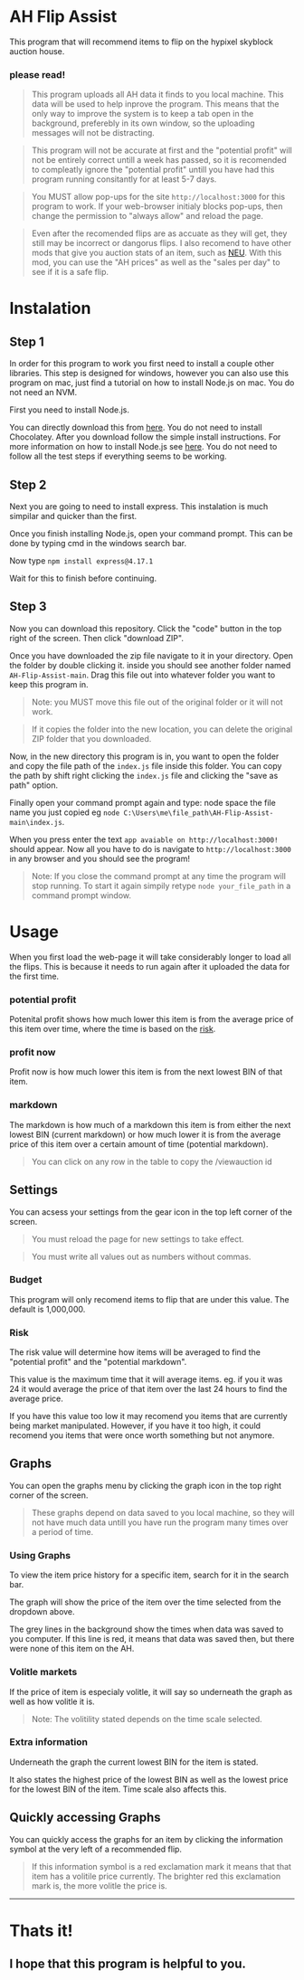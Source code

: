 # AH Flip Assist
This program that will recommend items to flip on the hypixel skyblock auction house.

### please read!
> This program uploads all AH data it finds to you local machine. This data will be used to help inprove the program. This means that the only way to improve the system is to keep a tab open in the background, preferebly in its own window, so the uploading messages will not be distracting.

> This program will not be accurate at first and the "potential profit" will not be entirely correct untill a week has passed, so it is recomended to compleatly ignore the "potential profit" untill you have had this program running consitantly for at least 5-7 days.

> You MUST allow pop-ups for the site `http://localhost:3000` for this program to work. If your web-browser initialy blocks pop-ups, then change the permission to "always allow" and reload the page.

> Even after the recomended flips are as accuate as they will get, they still may be incorrect or dangorus flips. I also recomend to have other mods that give you auction stats of an item, such as [NEU](https://github.com/Moulberry/NotEnoughUpdates/releases/). With this mod, you can use the "AH prices" as well as the "sales per day" to see if it is a safe flip.

# Instalation
## Step 1
In order for this program to work you first need to install a couple other libraries.
This step is designed for windows, however you can also use this program on mac, just find a tutorial on how to install Node.js on mac. You do not need an NVM.

First you need to install Node.js.

You can directly download this from [here](https://nodejs.org/en/download/). You do not need to install Chocolatey.
After you download follow the simple install instructions.
For more information on how to install Node.js see [here](https://www.youtube.com/watch?v=__7eOCxJyow&t=345s). You do not need to follow all the test steps if everything seems to be working.

## Step 2
Next you are going to need to install express. This instalation is much simpilar and quicker than the first.

Once you finish installing Node.js, open your command prompt. This can be done by typing cmd in the windows search bar.

Now type `npm install express@4.17.1`

Wait for this to finish before continuing.

## Step 3
Now you can download this repository. Click the "code" button in the top right of the screen. Then click "download ZIP".

Once you have downloaded the zip file navigate to it in your directory.
Open the folder by double clicking it. inside you should see another folder named `AH-Flip-Assist-main`. Drag this file out into whatever folder you want to keep this program in. 

> Note: you MUST move this file out of the original folder or it will not work. 

> If it copies the folder into the new location, you can delete the original ZIP folder that you downloaded.

Now, in the new directory this program is in, you want to open the folder and copy the file path of the `index.js` file inside this folder. You can copy the path by shift right clicking the `index.js` file and clicking the "save as path" option.

Finally open your command prompt again and type: node space the file name you just copied eg `node C:\Users\me\file_path\AH-Flip-Assist-main\index.js`.

When you press enter the text `app avaiable on http://localhost:3000!` should appear.
Now all you have to do is navigate to `http://localhost:3000` in any browser and you should see the program!
> Note: If you close the command prompt at any time the program will stop running. To start it again simpily retype `node your_file_path` in a command prompt window.

# Usage

When you first load the web-page it will take considerably longer to load all the flips. This is because it needs to run again after it uploaded the data for the first time.

### potential profit

Potenital profit shows how much lower this item is from the average price of this item over time, where the time is based on the [risk](#risk).

### profit now

Profit now is how much lower this item is from the next lowest BIN of that item.

### markdown

The markdown is how much of a markdown this item is from either the next lowest BIN (current markdown) or how much lower it is from the average price of this item over a certain amount of time (potential markdown).

> You can click on any row in the table to copy the /viewauction id 

## Settings

You can acsess your settings from the gear icon in the top left corner of the screen. 

> You must reload the page for new settings to take effect.

> You must write all values out as numbers without commas.

### Budget
This program will only recomend items to flip that are under this value. The default is 1,000,000.

### Risk
The risk value will determine how items will be averaged to find the "potential profit" and the "potential markdown".

This value is the maximum time that it will average items. eg. if you it was 24 it would average the price of that item over the last 24 hours to find the average price.

If you have this value too low it may recomend you items that are currently being market manipulated. However, if you have it too high, it could recomend you items that were once worth something but not anymore.

## Graphs

You can open the graphs menu by clicking the graph icon in the top right corner of the screen.

> These graphs depend on data saved to you local machine, so they will not have much data untill you have run the program many times over a period of time.

### Using Graphs

To view the item price history for a specific item, search for it in the search bar. 

The graph will show the price of the item over the time selected from the dropdown above.

The grey lines in the background show the times when data was saved to you computer. If this line is red, it means that data was saved then, but there were none of this item on the AH.

### Volitle markets

If the price of item is especialy volitle, it will say so underneath the graph as well as how volitle it is.

> Note: The volitility stated depends on the time scale selected.

### Extra information

Underneath the graph the current lowest BIN for the item is stated.

It also states the highest price of the lowest BIN as well as the lowest price for the lowest BIN of the item. Time scale also affects this.

## Quickly accessing Graphs

You can quickly access the graphs for an item by clicking the information symbol at the very left of a recommended flip.

> If this information symbol is a red exclamation mark it means that that item has a volitile price currently. The brighter red this exclamation mark is, the more volitle the price is.

***

# Thats it!
## I hope that this program is helpful to you.
